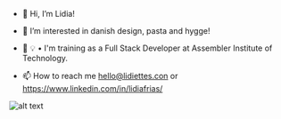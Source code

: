 - 👋 Hi, I’m Lidia! 

- 👀 I’m interested in danish design, pasta and hygge! 

- 🌱 💡 • I'm training as a Full Stack Developer at Assembler Institute of Technology. 

- 📫 How to reach me hello@lidiettes.con or https://www.linkedin.com/in/lidiafrias/

![alt text](https://unsophisticook.com/wp-content/uploads/2019/06/Best-Cacio-e-Pepe-Recipe.jpg)

<!---
lidiettes/lidiettes is a ✨ special ✨ repository because its `README.md` (this file) appears on your GitHub profile.
You can click the Preview link to take a look at your changes.
--->
